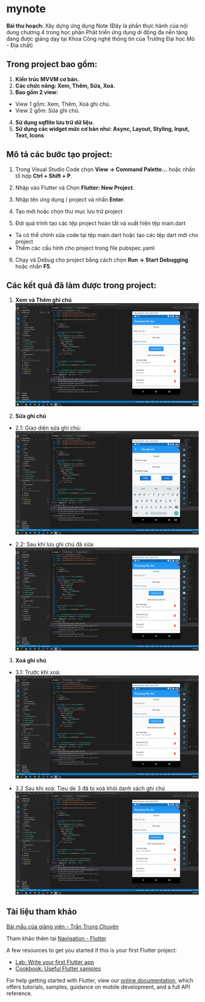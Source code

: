 # mynote
**Bài thu hoạch:**
Xây dựng ứng dụng Note (Đây là phần thực hành của nội dung chương 4 trong học phần Phát triển ứng dụng di động đa nền tảng đang được giảng dạy tại Khoa Công nghệ thông tin của Trường Đại học Mỏ - Địa chất)

## Trong project bao gồm:
1. **Kiến trúc MVVM cơ bản.**
2. **Các chức năng: Xem, Thêm, Sửa, Xoá.**
3. **Bao gồm 2 view:**
* View 1 gồm: Xem, Thêm, Xoá ghi chú.
* View 2 gồm: Sửa ghi chú.
4. **Sử dụng sqflite lưu trữ dữ liệu.**
5. **Sử dụng các widget mức cơ bản như: Async, Layout, Styling, Input, Text, Icons**

## Mô tả các bước tạo project:
1. Trong Visual Studio Code chọn **View -> Command Palette…** hoặc nhấn tổ hợp **Ctrl + Shift + P**.

2. Nhập vào Flutter và Chọn **Flutter: New Project**.

3. Nhập tên ứng dụng / project và nhấn **Enter**.

4. Tạo mới hoặc chọn thư mục lưu trữ project

5. Đợi quá trình tạo các tệp project hoàn tất và xuất hiện tệp main.dart
 * Ta có thể chỉnh sửa code tại tệp main.dart hoặc tạo các tệp dart mới cho project
 * Thêm các cấu hình cho project trong file pubspec.yaml

6. Chạy và Debug cho project bằng cách chọn **Run -> Start Debugging** hoặc nhấn **F5**.

## Các kết quả đã làm được trong project:

1. **Xem và Thêm ghi chú**
![1](https://raw.githubusercontent.com/hieuvh/my_note_app/master/images/them.png)

2. **Sửa ghi chú**
 * 2.1: Giao diện sửa ghi chú:
![2.1](https://raw.githubusercontent.com/hieuvh/my_note_app/master/images/sua1.png)

 * 2.2: Sau khi lưu ghi chú đã sửa:
![2.2](https://raw.githubusercontent.com/hieuvh/my_note_app/master/images/sua2.png)

3. **Xoá ghi chú**
 * 3.1: Trước khi xoá:
![3.1](https://raw.githubusercontent.com/hieuvh/my_note_app/master/images/sua2.png)

 * 3.2 Sau khi xoá: Tieu de 3 đã bị xoá khỏi danh sách ghi chú
![3.2](https://raw.githubusercontent.com/hieuvh/my_note_app/master/images/xoa.png)

## Tài liệu tham khảo

[Bài mẫu của giảng viên - Trần Trung Chuyên](https://github.com/chuyentt/mynote)

Tham khảo thêm tại [Navigation - Flutter](https://flutter.dev/docs/cookbook/navigation)

A few resources to get you started if this is your first Flutter project:

- [Lab: Write your first Flutter app](https://flutter.dev/docs/get-started/codelab)
- [Cookbook: Useful Flutter samples](https://flutter.dev/docs/cookbook)

For help getting started with Flutter, view our
[online documentation](https://flutter.dev/docs), which offers tutorials,
samples, guidance on mobile development, and a full API reference.